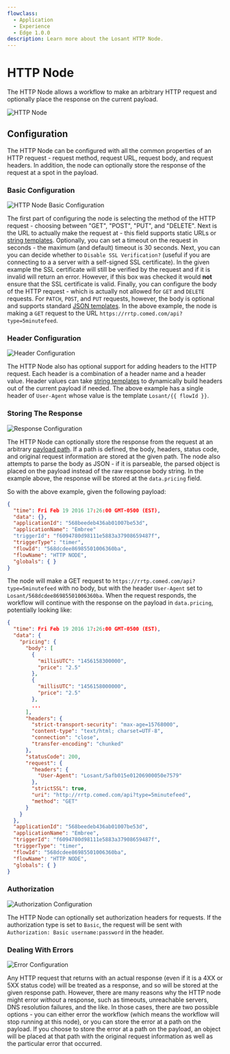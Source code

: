 ```yaml
---
flowclass:
  - Application
  - Experience
  - Edge 1.0.0
description: Learn more about the Losant HTTP Node.
---
```


# HTTP Node

The HTTP Node allows a workflow to make an arbitrary HTTP request and optionally place the response on the current payload.

![HTTP Node](/images/workflows/data/http-node.png "HTTP Node")

## Configuration

The HTTP Node can be configured with all the common properties of an HTTP request - request method, request URL, request body, and request headers. In addition, the node can optionally store the response of the request at a spot in the payload.

### Basic Configuration

![HTTP Node Basic Configuration](/images/workflows/data/http-node-basic-configuration.png "HTTP Node Basic Configuration")

The first part of configuring the node is selecting the method of the HTTP request - choosing between "GET", "POST", "PUT", and "DELETE". Next is the URL to actually make the request at - this field supports static URLs or [string templates](/workflows/accessing-payload-data/#string-templates). Optionally, you can set a timeout on the request in seconds - the maximum (and default) timeout is 30 seconds. Next, you can you can decide whether to `Disable SSL Verification?` (useful if you are connecting to a a server with a self-signed SSL certificate). In the given example the SSL certificate will still be verified by the request and if it is invalid will return an error. However, if this box was checked it would **not** ensure that the SSL certificate is valid. Finally, you can configure the body of the HTTP request - which is actually not allowed for `GET` and `DELETE` requests. For `PATCH`, `POST`, and `PUT` requests, however, the body is optional and supports standard [JSON templates](/workflows/accessing-payload-data/#json-templates). In the above example, the node is making a `GET` request to the URL `https://rrtp.comed.com/api?type=5minutefeed`.

### Header Configuration

![Header Configuration](/images/workflows/data/http-node-header-configuration.png "Header Configuration")

The HTTP Node also has optional support for adding headers to the HTTP request. Each header is a combination of a header name and a header value. Header values can take [string templates](/workflows/accessing-payload-data/#string-templates) to dynamically build headers out of the current payload if needed. The above example has a single header of `User-Agent` whose value is the template `Losant/{{ flowId }}`.

### Storing The Response

![Response Configuration](/images/workflows/data/http-node-response-configuration.png "Response Configuration")

The HTTP Node can optionally store the response from the request at an arbitrary [payload path](/workflows/accessing-payload-data/#payload-paths). If a path is defined, the body, headers, status code, and original request information are stored at the given path. The node also attempts to parse the body as JSON - if it is parseable, the parsed object is placed on the payload instead of the raw response body string. In the example above, the response will be stored at the `data.pricing` field.

So with the above example, given the following payload:

```json
{
  "time": Fri Feb 19 2016 17:26:00 GMT-0500 (EST),
  "data": {},
  "applicationId": "568beedeb436ab01007be53d",
  "applicationName": "Embree"
  "triggerId": "f6094780d98111e5883a37908659487f",
  "triggerType": "timer",
  "flowId": "568dcdee86985501006360ba",
  "flowName": "HTTP NODE",
  "globals": { }
}
```

The node will make a GET request to `https://rrtp.comed.com/api?type=5minutefeed` with no body, but with the header `User-Agent` set to `Losant/568dcdee86985501006360ba`. When the request responds, the workflow will continue with the response on the payload in `data.pricing`, potentially looking like:

```json
{
  "time": Fri Feb 19 2016 17:26:00 GMT-0500 (EST),
  "data": {
    "pricing": {
      "body": [
        {
          "millisUTC": "1456158300000",
          "price": "2.5"
        },
        {
          "millisUTC": "1456158000000",
          "price": "2.5"
        },
        ...
      ],
      "headers": {
        "strict-transport-security": "max-age=15768000",
        "content-type": "text/html; charset=UTF-8",
        "connection": "close",
        "transfer-encoding": "chunked"
      },
      "statusCode": 200,
      "request": {
        "headers": {
          "User-Agent": "Losant/5afb015e01206900050e7579"
        },
        "strictSSL": true,
        "uri": "http://rrtp.comed.com/api?type=5minutefeed",
        "method": "GET"
      }
    }
  },
  "applicationId": "568beedeb436ab01007be53d",
  "applicationName": "Embree",
  "triggerId": "f6094780d98111e5883a37908659487f",
  "triggerType": "timer",
  "flowId": "568dcdee86985501006360ba",
  "flowName": "HTTP NODE",
  "globals": { }
}
```

### Authorization

![Authorization Configuration](/images/workflows/data/http-node-authorization-configuration.png "Authorization Configuration")

The HTTP Node can optionally set authorization headers for requests. If the authorization type is set to `Basic`, the request will be sent with `Authorization: Basic username:password` in the header.

### Dealing With Errors

![Error Configuration](/images/workflows/data/http-node-error-configuration.png "Error Configuration")

Any HTTP request that returns with an actual response (even if it is a 4XX or 5XX status code) will be treated as a response, and so will be stored at the given response path. However, there are many reasons why the HTTP node might error *without* a response, such as timeouts, unreachable servers, DNS resolution failures, and the like. In those cases, there are two possible options - you can either error the workflow (which means the workflow will stop running at this node), or you can store the error at a path on the payload. If you choose to store the error at a path on the payload, an object will be placed at that path with the original request information as well as the particular error that occurred.